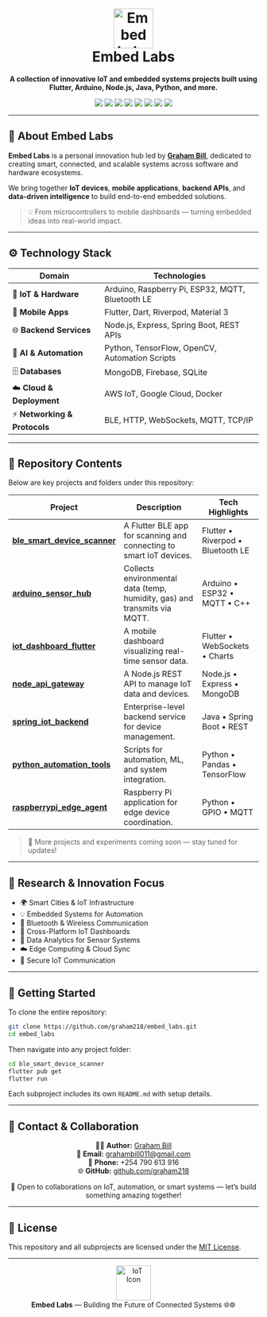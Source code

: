 <!-- HEADER -->
<h1 align="center">
  <img src="https://cdn.jsdelivr.net/gh/devicons/devicon/icons/embeddedc/embeddedc-original.svg" width="80" alt="Embed Labs Logo"/>
  <br>
  <b>Embed Labs</b>
</h1>

<p align="center">
  <b>A collection of innovative IoT and embedded systems projects built using Flutter, Arduino, Node.js, Java, Python, and more.</b>
</p>

<p align="center">
  <img src="https://img.shields.io/badge/IoT-Projects-blue?style=for-the-badge&logo=internet-of-things&logoColor=white"/>
  <img src="https://img.shields.io/badge/Flutter-Mobile%20Apps-02569B?style=for-the-badge&logo=flutter&logoColor=white"/>
  <img src="https://img.shields.io/badge/Arduino-Hardware-00979D?style=for-the-badge&logo=arduino&logoColor=white"/>
  <img src="https://img.shields.io/badge/Node.js-Backend-68A063?style=for-the-badge&logo=node.js&logoColor=white"/>
  <img src="https://img.shields.io/badge/Java-Spring%20Boot-F80000?style=for-the-badge&logo=java&logoColor=white"/>
  <img src="https://img.shields.io/badge/Python-AI%20%26%20Automation-3776AB?style=for-the-badge&logo=python&logoColor=white"/>
  <img src="https://img.shields.io/badge/Raspberry%20Pi-Edge%20Computing-C51A4A?style=for-the-badge&logo=raspberry-pi&logoColor=white"/>
  <img src="https://img.shields.io/badge/MongoDB-Database-47A248?style=for-the-badge&logo=mongodb&logoColor=white"/>
</p>

---

## 🧠 About Embed Labs

**Embed Labs** is a personal innovation hub led by **[Graham Bill](https://github.com/graham218)**, dedicated to creating smart, connected, and scalable systems across software and hardware ecosystems.  

We bring together **IoT devices**, **mobile applications**, **backend APIs**, and **data-driven intelligence** to build end-to-end embedded solutions.

> 💡 From microcontrollers to mobile dashboards — turning embedded ideas into real-world impact.

---

## ⚙️ Technology Stack

<div align="center">

| Domain | Technologies |
|--------|---------------|
| 🔌 **IoT & Hardware** | Arduino, Raspberry Pi, ESP32, MQTT, Bluetooth LE |
| 📱 **Mobile Apps** | Flutter, Dart, Riverpod, Material 3 |
| 🌐 **Backend Services** | Node.js, Express, Spring Boot, REST APIs |
| 🧠 **AI & Automation** | Python, TensorFlow, OpenCV, Automation Scripts |
| 🗄️ **Databases** | MongoDB, Firebase, SQLite |
| ☁️ **Cloud & Deployment** | AWS IoT, Google Cloud, Docker |
| ⚡ **Networking & Protocols** | BLE, HTTP, WebSockets, MQTT, TCP/IP |

</div>

---

## 📂 Repository Contents

Below are key projects and folders under this repository:

| Project | Description | Tech Highlights |
|----------|--------------|-----------------|
| [**ble_smart_device_scanner**](./ble_smart_device_scanner) | A Flutter BLE app for scanning and connecting to smart IoT devices. | Flutter • Riverpod • Bluetooth LE |
| [**arduino_sensor_hub**](./arduino_sensor_hub) | Collects environmental data (temp, humidity, gas) and transmits via MQTT. | Arduino • ESP32 • MQTT • C++ |
| [**iot_dashboard_flutter**](./iot_dashboard_flutter) | A mobile dashboard visualizing real-time sensor data. | Flutter • WebSockets • Charts |
| [**node_api_gateway**](./node_api_gateway) | A Node.js REST API to manage IoT data and devices. | Node.js • Express • MongoDB |
| [**spring_iot_backend**](./spring_iot_backend) | Enterprise-level backend service for device management. | Java • Spring Boot • REST |
| [**python_automation_tools**](./python_automation_tools) | Scripts for automation, ML, and system integration. | Python • Pandas • TensorFlow |
| [**raspberrypi_edge_agent**](./raspberrypi_edge_agent) | Raspberry Pi application for edge device coordination. | Python • GPIO • MQTT |

> 🧩 More projects and experiments coming soon — stay tuned for updates!

---

## 🔬 Research & Innovation Focus

- 🌍 Smart Cities & IoT Infrastructure  
- 💡 Embedded Systems for Automation  
- 📡 Bluetooth & Wireless Communication  
- 📱 Cross-Platform IoT Dashboards  
- 🧠 Data Analytics for Sensor Systems  
- ☁️ Edge Computing & Cloud Sync  
- 🔐 Secure IoT Communication  

---

## 🚀 Getting Started

To clone the entire repository:
```bash
git clone https://github.com/graham218/embed_labs.git
cd embed_labs
```

Then navigate into any project folder:
```bash
cd ble_smart_device_scanner
flutter pub get
flutter run
```

Each subproject includes its own `README.md` with setup details.

---

## 📧 Contact & Collaboration

<div align="center">

👨‍💻 **Author:** [Graham Bill](https://github.com/graham218)  
📧 **Email:** [grahambill011@gmail.com](mailto:grahambill011@gmail.com)  
📱 **Phone:** +254 790 613 916  
🌐 **GitHub:** [github.com/graham218](https://github.com/graham218)

💬 Open to collaborations on IoT, automation, or smart systems — let’s build something amazing together!

</div>

---

## 🪪 License
This repository and all subprojects are licensed under the [MIT License](LICENSE).

---

<p align="center">
  <img src="https://upload.wikimedia.org/wikipedia/commons/3/3a/Internet_of_Things.svg" width="70" alt="IoT Icon"/>
  <br>
  <b>Embed Labs</b> — Building the Future of Connected Systems 🌐⚙️
</p>

